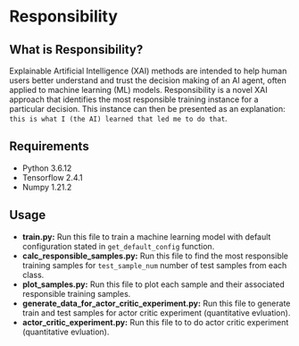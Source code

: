 # Responsibility #

## What is Responsibility? ##
Explainable Artificial Intelligence (XAI) methods are intended to help human users better understand and trust the decision making of an AI agent, often applied to machine learning (ML) models. Responsibility is a novel XAI approach that identifies the most responsible training instance for a particular decision. This instance can then be presented as an explanation: ``this is what I (the AI) learned that led me to do that``. 

## Requirements ##
  
   * Python 3.6.12
   * Tensorflow 2.4.1
   * Numpy 1.21.2
  
## Usage ##

- **train.py:** Run this file to train a machine learning model with default configuration stated in ``get_default_config`` function.  
- **calc_responsible_samples.py:** Run this file to find the most responsible training samples for ``test_sample_num`` number of test samples from each class.
- **plot_samples.py:** Run this file to plot each sample and their associated responsible training samples.
- **generate_data_for_actor_critic_experiment.py:** Run this file to generate train and test samples for actor critic experiment (quantitative evluation).
- **actor_critic_experiment.py:** Run this file to to do actor critic experiment (quantitative evluation).
   
